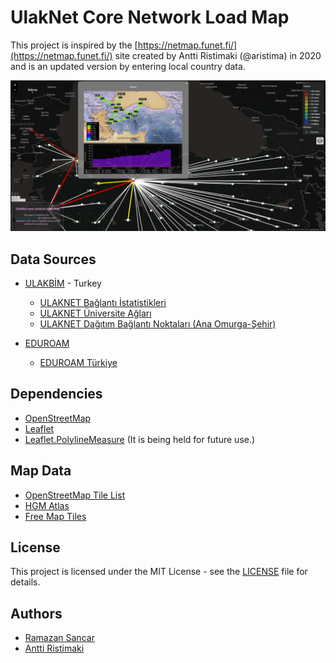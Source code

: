 # UlakNet Core Network Load Map

This project is inspired by the [https://netmap.funet.fi/](https://netmap.funet.fi/) site created by Antti Ristimaki (@aristima) in 2020 and is an updated version by entering local country data.

![previw](./preview.png)

## Data Sources

- [ULAKBİM](https://www.ulakbim.gov.tr/) - Turkey
  - [ULAKNET Bağlantı İstatistikleri](https://stat.ulakbim.gov.tr/ulaknet/)
  - [ULAKNET Üniversite Ağları](https://veri.ulakbim.gov.tr/hizmet/9)
  - [ULAKNET Dağıtım Bağlantı Noktaları (Ana Omurga-Şehir)](https://ulakbim.tubitak.gov.tr/tr/hizmetlerimiz/ag-teknolojileri-birimi-atb)

- [EDUROAM](https://www.eduroam.org/)
  - [EDUROAM Türkiye](http://www.eduroam.org.tr/)

## Dependencies

- [OpenStreetMap](https://www.openstreetmap.org/)
- [Leaflet](https://leafletjs.com/)
- [Leaflet.PolylineMeasure](https://github.com/bbecquet/Leaflet.PolylineOffset) (It is being held for future use.)

## Map Data

- [OpenStreetMap Tile List](https://wiki.openstreetmap.org/wiki/Raster_tile_providers)
- [HGM Atlas](https://atlas.gov.tr/)
- [Free Map Tiles](https://gist.github.com/Yago/05d479de169a21ba9fff)

## License

This project is licensed under the MIT License - see the [LICENSE](LICENSE) file for details.

## Authors

- [Ramazan Sancar](@ramazansancar)
- [Antti Ristimaki](@aristima)
